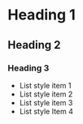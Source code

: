 

# Heading 1

## Heading 2

### Heading 3

* List style item 1
* List style item 2
* List style item 3
* List style Item 4